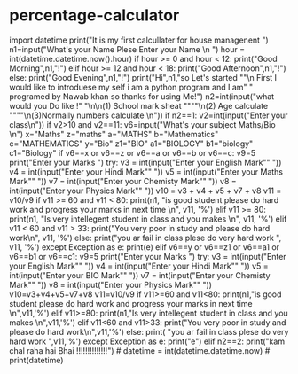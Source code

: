 # percentage-calculator
import datetime  print("It is my first calcullater for house managenent ") n1=input("What's your Name Plese Enter your Name \n ") hour = int(datetime.datetime.now().hour) if hour >= 0 and hour &lt; 12:         print("Good Morning",n1,"!") elif hour >= 12 and hour &lt; 18:         print("Good Afternoon",n1,"!") else:         print("Good Evening",n1,"!") print("Hi",n1,"so Let's started ""\n First I would like to introduese my self i am a python program  and I am"               " programed by Nawab khan so thanks for using  Me!") n2=int(input("what would you Do like !"          "\n\n(1) School mark sheat """"\n(2) Age calculate """"\n(3)Normally numbers calculate \n")) if n2==1:     v2=int(input("Enter your class\n"))     if v2>10 and v2==11:         v6=input("What's your subject Maths/Bio \n")         x="Maths"         z="maths"         a="MATHS"         b="Mathematics"         c="MATHEMATICS"         y="Bio"         z1="BIO"         a1="BIOLOGY"         b1="biology"         c1="Biology"         if v6==x or v6==z or  v6==a or v6==b or v6==c:             v9=5             print("Enter your Marks ")             try:                     v3 = int(input("Enter your English Mark"" "))                     v4 = int(input("Enter your Hindi  Mark"" "))                     v5 = int(input("Enter your Maths Mark"" "))                     v7 = int(input("Enter your Chemisty Mark"" "))                     v8 = int(input("Enter your Physics Mark"" "))                     v10 = v3 + v4 + v5 + v7 + v8                     v11 = v10/v9                     if v11 >= 60 and v11 &lt; 80:                         print(n1, "is good student  please do hard work and progress your marks in next time \n", v11, '%')                     elif v11 >= 80:                         print(n1, "Is very intellegent student in class and you makes \n", v11, '%')                     elif v11 &lt; 60 and v11 > 33:                         print("You very poor in study and please do hard work\n", v11, '%')                     else:                         print("you ar fail in class plese do very hard work ", v11, '%')             except Exception as e:                                 print(e)          elif v6==y or v6==z1 or v6==a1 or v6==b1 or v6==c1:             v9=5             print("Enter your Marks ")              try:                 v3 = int(input("Enter your English Mark"" "))                 v4 = int(input("Enter your Hindi  Mark"" "))                 v5 = int(input("Enter your BIO Mark"" "))                 v7 = int(input("Enter your Chemisty Mark"" "))                 v8 = int(input("Enter your Physics Mark"" "))                 v10=v3+v4+v5+v7+v8                 v11=v10/v9                 if v11>=60 and v11&lt;80:                     print(n1,"is good student  please do hard work and progress your marks in next time \n",v11,'%')                 elif v11>=80:                     print(n1,"Is very intellegent student in class and you makes \n",v11,'%')                 elif v11&lt;60 and v11>33:                     print("You very poor in study and please do hard work\n",v11,'%')                 else:                     print(                         "you ar fail in class plese do very hard work ",v11,'%')             except Exception as e:                 print("e") elif n2==2:     print("kam chal raha hai Bhai !!!!!!!!!!!!!!")     # datetime = int(datetime.datetime.now)     # print(datetime)
